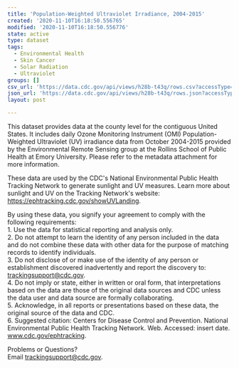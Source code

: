 ```yaml
---
title: 'Population-Weighted Ultraviolet Irradiance, 2004-2015'
created: '2020-11-10T16:18:50.556765'
modified: '2020-11-10T16:18:50.556776'
state: active
type: dataset
tags:
  - Environmental Health
  - Skin Cancer
  - Solar Radiation
  - Ultraviolet
groups: []
csv_url: 'https://data.cdc.gov/api/views/h28b-t43q/rows.csv?accessType=DOWNLOAD'
json_url: 'https://data.cdc.gov/api/views/h28b-t43q/rows.json?accessType=DOWNLOAD'
layout: post

---
```

<p>This dataset provides data at the county level for the contiguous United States. It includes daily Ozone Monitoring Instrument (OMI) Population-Weighted Ultraviolet (UV) irradiance data from October 2004-2015 provided by the Environmental Remote Sensing group at the Rollins School of Public Health at Emory University. Please refer to the metadata attachment for more information.</p>
<p>These data are used by the CDC's National Environmental Public Health Tracking Network to generate sunlight and UV measures. Learn more about sunlight and UV on the Tracking Network's website: <a href="https://ephtracking.cdc.gov/showUVLanding">https://ephtracking.cdc.gov/showUVLanding</a>.</p>
<p>By using these data, you signify your agreement to comply with the following requirements:<br />
1.  Use the data for statistical reporting and analysis only.<br />
2.  Do not attempt to learn the identity of any person included in the data and do not combine these data with other data for the purpose of matching records to identify individuals.<br />
3.  Do not disclose of or make use of the identity of any person or establishment discovered inadvertently and report the discovery to: <a href="mailto:trackingsupport@cdc.gov">trackingsupport@cdc.gov</a>.<br />
4.  Do not imply or state, either in written or oral form, that interpretations based on the data are those of the original data sources and CDC unless the data user and data source are formally collaborating.<br />
5.  Acknowledge, in all reports or presentations based on these data, the original source of the data and CDC.<br />
6.  Suggested citation: Centers for Disease Control and Prevention. National Environmental Public Health Tracking Network. Web. Accessed: insert date. <a href="http://www.cdc.gov/ephtracking">www.cdc.gov/ephtracking</a>.</p>
<p>Problems or Questions?<br />
Email <a href="mailto:trackingsupport@cdc.gov">trackingsupport@cdc.gov</a>.</p>

